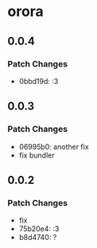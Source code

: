 # orora

## 0.0.4

### Patch Changes

- 0bbd19d: :3

## 0.0.3

### Patch Changes

- 06995b0: another fix
- fix bundler

## 0.0.2

### Patch Changes

- fix
- 75b20e4: :3
- b8d4740: ?

